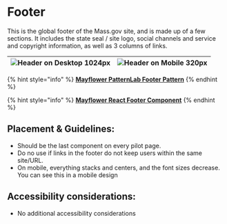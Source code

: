 # Footer

This is the global footer of the Mass.gov site, and is made up of a few sections. It includes the state seal / site logo, social channels and service and copyright information, as well as 3 columns of links.

| ![Header on Desktop 1024px](https://mayflower.digital.mass.gov/capture/capture_03-organisms-by-template-footer_0_document_1_tablet.png) | ![Header on Mobile 320px](https://mayflower.digital.mass.gov/capture/capture_03-organisms-by-template-footer_0_document_0_phone.png) |
| --- | --- |


{% hint style="info" %}
[**Mayflower PatternLab Footer Pattern**](https://mayflower.digital.mass.gov/?p=organisms-footer?view=c)
{% endhint %}

{% hint style="info" %}
[**Mayflower React Footer Component**](http://mayflower-react.digital.mass.gov/?selectedKind=organisms%2FFooter&selectedStory=Footer&full=0&addons=1&stories=1&panelRight=0&addonPanel=storybooks%2Fstorybook-addon-knobs)
{% endhint %}

## **Placement & Guidelines:**

* Should be the last component on every pilot page.
* Do no use if links in the footer do not keep users within the same site/URL.
* On mobile, everything stacks and centers, and the font sizes decrease. You can see this in a mobile design

## **Accessibility considerations:**

* No additional accessibility considerations

